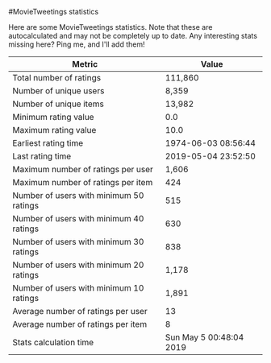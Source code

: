 #MovieTweetings statistics

Here are some MovieTweetings statistics. Note that these are autocalculated and may not be completely up to date. Any interesting stats missing here? Ping me, and I'll add them!

Metric | Value
--- | ---
Total number of ratings                 | 111,860
Number of unique users                  | 8,359
Number of unique items                  | 13,982
Minimum rating value                    | 0.0
Maximum rating value                    | 10.0
Earliest rating time                    | 1974-06-03 08:56:44
Last rating time                        | 2019-05-04 23:52:50
Maximum number of ratings per user      | 1,606
Maximum number of ratings per item      | 424
Number of users with minimum 50 ratings | 515
Number of users with minimum 40 ratings | 630
Number of users with minimum 30 ratings | 838
Number of users with minimum 20 ratings | 1,178
Number of users with minimum 10 ratings | 1,891
Average number of ratings per user      | 13
Average number of ratings per item      | 8
Stats calculation time                  | Sun May  5 00:48:04 2019

